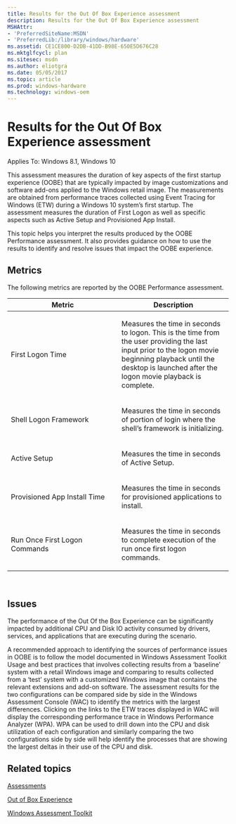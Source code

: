 ```yaml
---
title: Results for the Out Of Box Experience assessment
description: Results for the Out Of Box Experience assessment
MSHAttr:
- 'PreferredSiteName:MSDN'
- 'PreferredLib:/library/windows/hardware'
ms.assetid: CE1CE800-D2DB-41DD-B98E-650E5D676C28
ms.mktglfcycl: plan
ms.sitesec: msdn
ms.author: eliotgra
ms.date: 05/05/2017
ms.topic: article
ms.prod: windows-hardware
ms.technology: windows-oem
---
```


# Results for the Out Of Box Experience assessment


Applies To: Windows 8.1, Windows 10

This assessment measures the duration of key aspects of the first startup experience (OOBE) that are typically impacted by image customizations and software add-ons applied to the Windows retail image. The measurements are obtained from performance traces collected using Event Tracing for Windows (ETW) during a Windows 10 system’s first startup. The assessment measures the duration of First Logon as well as specific aspects such as Active Setup and Provisioned App Install.

This topic helps you interpret the results produced by the OOBE Performance assessment. It also provides guidance on how to use the results to identify and resolve issues that impact the OOBE experience.

## Metrics


The following metrics are reported by the OOBE Performance assessment.

<table>
<colgroup>
<col width="50%" />
<col width="50%" />
</colgroup>
<thead>
<tr class="header">
<th>Metric</th>
<th>Description</th>
</tr>
</thead>
<tbody>
<tr class="odd">
<td><p>First Logon Time</p></td>
<td><p>Measures the time in seconds to logon. This is the time from the user providing the last input prior to the logon movie beginning playback until the desktop is launched after the logon movie playback is complete.</p></td>
</tr>
<tr class="even">
<td><p>Shell Logon Framework</p></td>
<td><p>Measures the time in seconds of portion of login where the shell’s framework is initializing.</p></td>
</tr>
<tr class="odd">
<td><p>Active Setup</p></td>
<td><p>Measures the time in seconds of Active Setup.</p></td>
</tr>
<tr class="even">
<td><p>Provisioned App Install Time</p></td>
<td><p>Measures the time in seconds for provisioned applications to install.</p></td>
</tr>
<tr class="odd">
<td><p>Run Once First Logon Commands</p></td>
<td><p>Measures the time in seconds to complete execution of the run once first logon commands.</p></td>
</tr>
</tbody>
</table>

 

## Issues


The performance of the Out Of the Box Experience can be significantly impacted by additional CPU and Disk IO activity consumed by drivers, services, and applications that are executing during the scenario.

A recommended approach to identifying the sources of performance issues in OOBE is to follow the model documented in Windows Assessment Toolkit Usage and best practices that involves collecting results from a ‘baseline’ system with a retail Windows image and comparing to results collected from a ‘test’ system with a customized Windows image that contains the relevant extensions and add-on software. The assessment results for the two configurations can be compared side by side in the Windows Assessment Console (WAC) to identify the metrics with the largest differences. Clicking on the links to the ETW traces displayed in WAC will display the corresponding performance trace in Windows Performance Analyzer (WPA). WPA can be used to drill down into the CPU and disk utilization of each configuration and similarly comparing the two configurations side by side will help identify the processes that are showing the largest deltas in their use of the CPU and disk.

## Related topics


[Assessments](assessments.md)

[Out of Box Experience](out-of-box-experience.md)

[Windows Assessment Toolkit](index.md)

 

 







